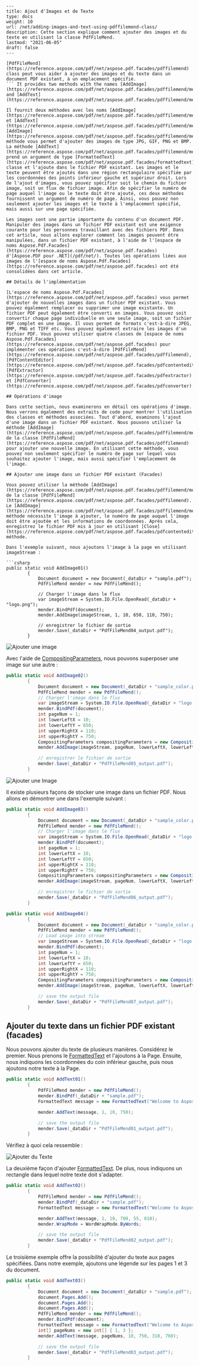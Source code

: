 ```
---
title: Ajout d'Images et de Texte
type: docs
weight: 10
url: /net/adding-images-and-text-using-pdffilemend-class/
description: Cette section explique comment ajouter des images et du texte en utilisant la classe PdfFileMend.
lastmod: "2021-06-05"
draft: false
---

[PdfFileMend](https://reference.aspose.com/pdf/net/aspose.pdf.facades/pdffilemend) class peut vous aider à ajouter des images et du texte dans un document PDF existant, à un emplacement spécifié.
``` It provides two methods with the names [AddImage](https://reference.aspose.com/pdf/net/aspose.pdf.facades/pdffilemend/methods/addimage/index) and [AddText](https://reference.aspose.com/pdf/net/aspose.pdf.facades/pdffilemend/methods/addtext/index).  

Il fournit deux méthodes avec les noms [AddImage](https://reference.aspose.com/pdf/net/aspose.pdf.facades/pdffilemend/methods/addimage/index) et [AddText](https://reference.aspose.com/pdf/net/aspose.pdf.facades/pdffilemend/methods/addtext/index). [AddImage](https://reference.aspose.com/pdf/net/aspose.pdf.facades/pdffilemend/methods/addimage/index) méthode vous permet d'ajouter des images de type JPG, GIF, PNG et BMP. La méthode [AddText](https://reference.aspose.com/pdf/net/aspose.pdf.facades/pdffilemend/methods/addtext/index) prend un argument de type [FormattedText](https://reference.aspose.com/pdf/net/aspose.pdf.facades/formattedtext) classe et l'ajoute dans le fichier PDF existant. Les images et le texte peuvent être ajoutés dans une région rectangulaire spécifiée par les coordonnées des points inférieur gauche et supérieur droit. Lors de l'ajout d'images, vous pouvez spécifier soit le chemin du fichier image, soit un flux de fichier image. Afin de spécifier le numéro de page auquel l'image ou le texte doit être ajouté, ces deux méthodes fournissent un argument de numéro de page. Ainsi, vous pouvez non seulement ajouter les images et le texte à l'emplacement spécifié, mais aussi sur une page spécifiée.

Les images sont une partie importante du contenu d'un document PDF. Manipuler des images dans un fichier PDF existant est une exigence courante pour les personnes travaillant avec des fichiers PDF. Dans cet article, nous allons explorer comment les images peuvent être manipulées, dans un fichier PDF existant, à l'aide de l'[espace de noms Aspose.Pdf.Facades](https://reference.aspose.com/pdf/net/aspose.pdf.facades) d'[Aspose.PDF pour .NET](/pdf/net/). Toutes les opérations liées aux images de l'[espace de noms Aspose.Pdf.Facades](https://reference.aspose.com/pdf/net/aspose.pdf.facades) ont été consolidées dans cet article.

## Détails de l'implémentation

[L'espace de noms Aspose.Pdf.Facades](https://reference.aspose.com/pdf/net/aspose.pdf.facades) vous permet d'ajouter de nouvelles images dans un fichier PDF existant. Vous pouvez également remplacer ou supprimer une image existante. Un fichier PDF peut également être converti en images. Vous pouvez soit convertir chaque page individuelle en une seule image, soit un fichier PDF complet en une image. Il vous permet de formats c'est-à-dire JPEG, BMP, PNG et TIFF etc. Vous pouvez également extraire les images d'un fichier PDF. Vous pouvez utiliser quatre classes de [espace de noms Aspose.Pdf.Facades](https://reference.aspose.com/pdf/net/aspose.pdf.facades) pour implémenter ces opérations c'est-à-dire [PdfFileMend](https://reference.aspose.com/pdf/net/aspose.pdf.facades/pdffilemend), [PdfContentEditor](https://reference.aspose.com/pdf/net/aspose.pdf.facades/pdfcontenteditor), [PdfExtractor](https://reference.aspose.com/pdf/net/aspose.pdf.facades/pdfextractor) et [PdfConverter](https://reference.aspose.com/pdf/net/aspose.pdf.facades/pdfconverter).

## Opérations d'image

Dans cette section, nous examinerons en détail ces opérations d'image. Nous verrons également des extraits de code pour montrer l'utilisation des classes et méthodes associées. Tout d'abord, examinons l'ajout d'une image dans un fichier PDF existant. Nous pouvons utiliser la méthode [AddImage](https://reference.aspose.com/pdf/net/aspose.pdf.facades/pdffilemend/methods/addimage/index) de la classe [PdfFileMend](https://reference.aspose.com/pdf/net/aspose.pdf.facades/pdffilemend) pour ajouter une nouvelle image. En utilisant cette méthode, vous pouvez non seulement spécifier le numéro de page sur lequel vous souhaitez ajouter l'image, mais aussi spécifier l'emplacement de l'image.

## Ajouter une image dans un fichier PDF existant (Facades)

Vous pouvez utiliser la méthode [AddImage](https://reference.aspose.com/pdf/net/aspose.pdf.facades/pdffilemend/methods/addimage) de la classe [PdfFileMend](https://reference.aspose.com/pdf/net/aspose.pdf.facades/pdffilemend). Le [AddImage](https://reference.aspose.com/pdf/net/aspose.pdf.facades/pdffilemend/methods/addimage) méthode nécessite l'image à ajouter, le numéro de page auquel l'image doit être ajoutée et les informations de coordonnées. Après cela, enregistrez le fichier PDF mis à jour en utilisant [Close](https://reference.aspose.com/pdf/net/aspose.pdf.facades/pdfcontenteditor/methods/close) méthode.

Dans l'exemple suivant, nous ajoutons l'image à la page en utilisant imageStream :

```csharp
public static void AddImage01()
        {
            Document document = new Document(_dataDir + "sample.pdf");
            PdfFileMend mender = new PdfFileMend();

            // Charger l'image dans le flux
            var imageStream = System.IO.File.OpenRead(_dataDir + "logo.png");
            mender.BindPdf(document);
            mender.AddImage(imageStream, 1, 10, 650, 110, 750);

            // enregistrer le fichier de sortie
            mender.Save(_dataDir + "PdfFileMend04_output.pdf");
        }
```

![Ajouter une image](/pdf/net/images/add_image1.png)

Avec l'aide de [CompositingParameters](https://reference.aspose.com/pdf/net/aspose.pdf.facades.pdffilemend/addimage/methods/1), nous pouvons superposer une image sur une autre :
```csharp
public static void AddImage02()
        {
            Document document = new Document(_dataDir + "sample_color.pdf");
            PdfFileMend mender = new PdfFileMend();
            // Charger l'image dans le flux
            var imageStream = System.IO.File.OpenRead(_dataDir + "logo.png");
            mender.BindPdf(document);
            int pageNum = 1;
            int lowerLeftX = 10;
            int lowerLeftY = 650;
            int upperRightX = 110;
            int upperRightY = 750;
            CompositingParameters compositingParameters = new CompositingParameters(BlendMode.Multiply);
            mender.AddImage(imageStream, pageNum, lowerLeftX, lowerLeftY, upperRightX, upperRightY, compositingParameters);

            // enregistrer le fichier de sortie
            mender.Save(_dataDir + "PdfFileMend05_output.pdf");
        }
```

![Ajouter une Image](/pdf/net/images/add_image2.png)

Il existe plusieurs façons de stocker une image dans un fichier PDF. Nous allons en démontrer une dans l'exemple suivant :

```csharp
public static void AddImage03()
        {
            Document document = new Document(_dataDir + "sample_color.pdf");
            PdfFileMend mender = new PdfFileMend();
            // Charger l'image dans le flux
            var imageStream = System.IO.File.OpenRead(_dataDir + "logo.png");
            mender.BindPdf(document);
            int pageNum = 1;
            int lowerLeftX = 10;
            int lowerLeftY = 650;
            int upperRightX = 110;
            int upperRightY = 750;
            CompositingParameters compositingParameters = new CompositingParameters(BlendMode.Exclusion, ImageFilterType.Flate);
            mender.AddImage(imageStream, pageNum, lowerLeftX, lowerLeftY, upperRightX, upperRightY, compositingParameters);

            // enregistrer le fichier de sortie
            mender.Save(_dataDir + "PdfFileMend06_output.pdf");
        }
```

```csharp
public static void AddImage04()
        {
            Document document = new Document(_dataDir + "sample_color.pdf");
            PdfFileMend mender = new PdfFileMend();
            // Load image into stream
            var imageStream = System.IO.File.OpenRead(_dataDir + "logo.png");
            mender.BindPdf(document);
            int pageNum = 1;
            int lowerLeftX = 10;
            int lowerLeftY = 650;
            int upperRightX = 110;
            int upperRightY = 750;
            CompositingParameters compositingParameters = new CompositingParameters(BlendMode.Multiply, ImageFilterType.Flate,false);
            mender.AddImage(imageStream, pageNum, lowerLeftX, lowerLeftY, upperRightX, upperRightY, compositingParameters);

            // save the output file
            mender.Save(_dataDir + "PdfFileMend07_output.pdf");
        }
```

## Ajouter du texte dans un fichier PDF existant (facades)

Nous pouvons ajouter du texte de plusieurs manières. Considérez le premier. Nous prenons le [FormattedText](https://reference.aspose.com/pdf/net/aspose.pdf.facades/formattedtext) et l'ajoutons à la Page. Ensuite, nous indiquons les coordonnées du coin inférieur gauche, puis nous ajoutons notre texte à la Page.

```csharp
public static void AddText01()
        {
            PdfFileMend mender = new PdfFileMend();
            mender.BindPdf(_dataDir + "sample.pdf");
            FormattedText message = new FormattedText("Welcome to Aspose!");

            mender.AddText(message, 1, 10, 750);

            // save the output file
            mender.Save(_dataDir + "PdfFileMend01_output.pdf");
        }
```

Vérifiez à quoi cela ressemble :

![Ajouter du Texte](/pdf/net/images/add_text.png)

La deuxième façon d'ajouter [FormattedText](https://reference.aspose.com/pdf/net/aspose.pdf.facades/formattedtext). De plus, nous indiquons un rectangle dans lequel notre texte doit s'adapter.

```csharp
public static void AddText02()
        {
            PdfFileMend mender = new PdfFileMend();
            mender.BindPdf(_dataDir + "sample.pdf");
            FormattedText message = new FormattedText("Welcome to Aspose! Welcome to Aspose!");

            mender.AddText(message, 1, 10, 700, 55, 810);
            mender.WrapMode = WordWrapMode.ByWords;

            // save the output file
            mender.Save(_dataDir + "PdfFileMend02_output.pdf");
        }
```
Le troisième exemple offre la possibilité d'ajouter du texte aux pages spécifiées. Dans notre exemple, ajoutons une légende sur les pages 1 et 3 du document.

```csharp
public static void AddText03()
        {
            Document document = new Document(_dataDir + "sample.pdf");
            document.Pages.Add();
            document.Pages.Add();
            document.Pages.Add();
            PdfFileMend mender = new PdfFileMend();
            mender.BindPdf(document);
            FormattedText message = new FormattedText("Welcome to Aspose!");
            int[] pageNums = new int[] { 1, 3 };
            mender.AddText(message, pageNums, 10, 750, 310, 760);

            // save the output file
            mender.Save(_dataDir + "PdfFileMend03_output.pdf");
        }
```